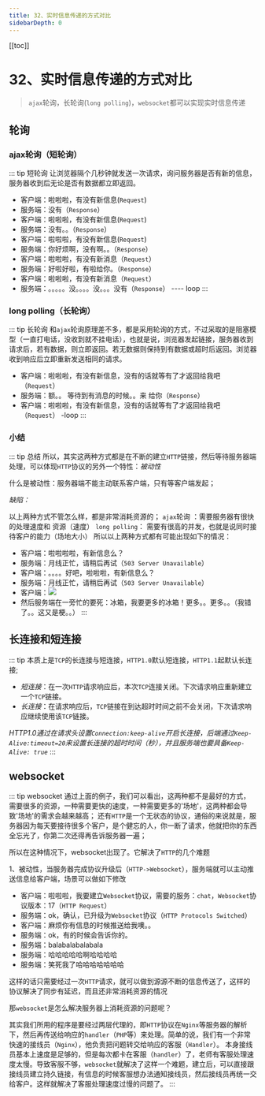 ```yaml
---
title: 32、实时信息传递的方式对比
sidebarDepth: 0
---
```

[[toc]]
# 32、实时信息传递的方式对比
>`ajax`轮询，长轮询(`long polling`)，`websocket`都可以实现实时信息传递
## 轮询
### ajax轮询（短轮询）
::: tip 短轮询
让浏览器隔个几秒钟就发送一次请求，询问服务器是否有新的信息，服务器收到后无论是否有数据都立即返回。
- 客户端：啦啦啦，有没有新信息(`Request`)
- 服务端：没有（`Response`）
- 客户端：啦啦啦，有没有新信息(`Request`)
- 服务端：没有。。（`Response`）
- 客户端：啦啦啦，有没有新信息(`Request`)
- 服务端：你好烦啊，没有啊。。（`Response`）
- 客户端：啦啦啦，有没有新消息（`Request`）
- 服务端：好啦好啦，有啦给你。（`Response`）
- 客户端：啦啦啦，有没有新消息（`Request`）
- 服务端：。。。。。没。。。。没。。。没有（`Response`） ---- loop
:::
### long polling（长轮询）
::: tip 长轮询
和`ajax`轮询原理差不多，都是采用轮询的方式，不过采取的是阻塞模型（一直打电话，没收到就不挂电话），也就是说，浏览器发起链接，服务器收到请求后，若有数据，则立即返回。若无数据则保持到有数据或超时后返回。浏览器收到响应后立即重新发送相同的请求。
- 客户端：啦啦啦，有没有新信息，没有的话就等有了才返回给我吧（`Request`）
- 服务端：额。。   等待到有消息的时候。。来 给你（`Response`）
- 客户端：啦啦啦，有没有新信息，没有的话就等有了才返回给我吧（`Request`） -loop
:::
### 小结
::: tip 总结
所以，其实这两种方式都是在不断的建立`HTTP`链接，然后等待服务器端处理，可以体现`HTTP`协议的另外一个特性：*被动性*

什么是被动性：服务器端不能主动联系客户端，只有等客户端发起；

*缺陷：*

以上两种方式不管怎么样，都是非常消耗资源的；
`ajax`轮询 ：需要服务器有很快的处理速度和 资源（速度）
`long polling`： 需要有很高的并发，也就是说同时接待客户的能力（场地大小）
所以以上两种方式都有可能出现如下的情况：
- 客户端：啦啦啦啦，有新信息么？
- 服务端：月线正忙，请稍后再试（`503 Server Unavailable`）
- 客户端：。。。。好吧，啦啦啦，有新信息么？
- 服务端：月线正忙，请稍后再试（`503 Server Unavailable`）
- 客户端：<img src="https://pic3.zhimg.com/80/7c0cf075c7ee4cc6cf52f4572a4c1c10_hd.jpg">
- 然后服务端在一旁忙的要死：冰箱，我要更多的冰箱！更多。。更多。。（我错了。。这又是梗。。）
:::
## 长连接和短连接
::: tip
本质上是`TCP`的长连接与短连接，`HTTP1.0`默认短连接，`HTTP1.1`起默认长连接;
- *短连接*：在一次`HTTP`请求响应后，本次`TCP`连接关闭。下次请求响应重新建立一个`TCP`链接。
- *长连接*：在请求响应后，`TCP`链接在到达超时时间之前不会关闭，下次请求响应继续使用该`TCP`链接。

*HTTP1.0通过在请求头设置`Connection:keep-alive`开启长连接，后端通过`Keep-Alive:timeout=20`来设置长连接的超时时间（秒），并且服务端也要具备`Keep-Alive: true`*
:::

## websocket
::: tip websocket
通过上面的例子，我们可以看出，这两种都不是最好的方式，需要很多的资源，一种需要更快的速度，一种需要更多的'场地'，这两种都会导致'场地'的需求会越来越高；
还有`HTTP`是一个无状态的协议，通俗的来说就是，服务器因为每天要接待很多个客户，是个健忘的人，你一断了请求，他就把你的东西全忘光了，你第二次还得再告诉服务器一遍；

所以在这种情况下，websocket出现了。它解决了`HTTP`的几个难题

1、被动性，当服务器完成协议升级后（`HTTP->Websocket`），服务端就可以主动推送信息给客户端，场景可以做如下修改

- 客户端：啦啦啦，我要建立`Websocket`协议，需要的服务：`chat`，`Websocket`协议版本：17（`HTTP Request`）
- 服务端：ok，确认，已升级为`Websocket`协议（`HTTP Protocols Switched`）
- 客户端：麻烦你有信息的时候推送给我噢。。
- 服务端：ok，有的时候会告诉你的。
- 服务端：balabalabalabala 
- 服务端：哈哈哈哈哈啊哈哈哈哈
- 服务端：笑死我了哈哈哈哈哈哈哈

这样的话只需要经过一次`HTTP`请求，就可以做到源源不断的信息传送了，这样的协议解决了同步有延迟，而且还非常消耗资源的情况

那`websocket`是怎么解决服务器上消耗资源的问题呢？

其实我们所用的程序是要经过两层代理的，即`HTTP`协议在`Nginx`等服务器的解析下，然后再传送给响应的`handler`（`PHP`等）来处理。简单的说，我们有一个非常快速的接线员（`Nginx`），他负责把问题转交给响应的客服（`Handler`）。
本身接线员基本上速度是足够的，但是每次都卡在客服（`handler`）了，老师有客服处理速度太慢。导致客服不够，`websocket`就解决了这样一个难题，建立后，可以直接跟接线员建立持久链接，有信息的时候客服想办法通知接线员，然后接线员再统一交给客户。这样就解决了客服处理速度过慢的问题了。
:::


